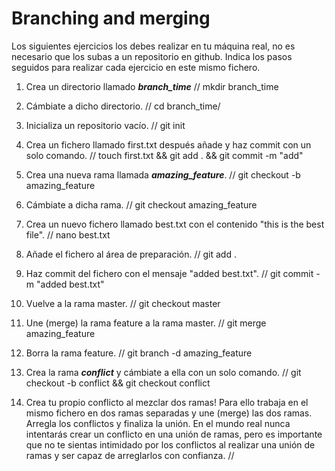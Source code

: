# Branching and merging

Los siguientes ejercicios los debes realizar en tu máquina real, no es necesario que los subas a un repositorio en github. Indica los pasos seguidos para realizar cada ejercicio en este mismo fichero.

1. Crea un directorio llamado _**branch_time**_ // mkdir branch_time

2. Cámbiate a dicho directorio. // cd branch_time/
3. Inicializa un repositorio vacío. // git init
4. Crea un fichero llamado first.txt después añade y haz commit con un solo comando. // touch first.txt && git add . && git commit -m "add"

5. Crea una nueva rama llamada _**amazing_feature**_. // git checkout -b amazing_feature
6. Cámbiate a dicha rama. // git checkout amazing_feature
7. Crea un nuevo fichero llamado best.txt con el contenido "this is the best file". // nano best.txt
8. Añade el fichero al área de preparación. // git add .
9. Haz commit del fichero con el mensaje "added best.txt". // git commit -m "added best.txt"
10. Vuelve a la rama master. // git checkout master
11. Une (merge) la rama feature a la rama master. // git merge amazing_feature
12. Borra la rama feature. // git branch -d amazing_feature 
13. Crea la rama _**conflict**_ y cámbiate a ella con un solo comando. // git checkout -b conflict && git checkout conflict
14. Crea tu propio conflicto al mezclar dos ramas! Para ello trabaja en el mismo fichero en dos ramas separadas y une (merge) las dos ramas. Arregla los conflictos y finaliza la unión. En el mundo real nunca intentarás crear un conflicto en una unión de ramas, pero es importante que no te sientas intimidado por los conflictos al realizar una unión de ramas y ser capaz de arreglarlos con confianza. // 

